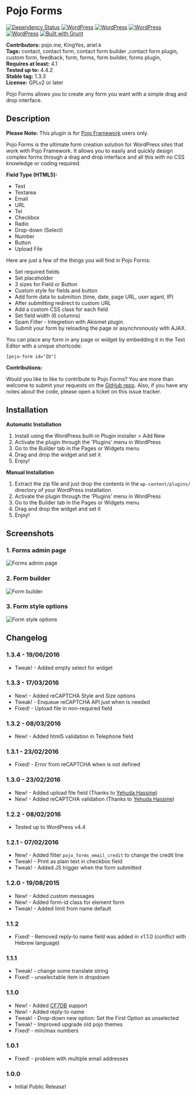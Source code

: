 # Pojo Forms #
[![Dependency Status](https://david-dm.org/pojome/pojo-forms/dev-status.svg)](https://david-dm.org/pojome/pojo-forms#info=devDependencies) [![WordPress](https://img.shields.io/wordpress/v/pojo-forms.svg?style=flat-square)](https://wordpress.org/plugins/pojo-forms/) [![WordPress](https://img.shields.io/wordpress/plugin/r/pojo-forms.svg?style=flat-square)](https://wordpress.org/plugins/pojo-forms/) [![WordPress](https://img.shields.io/wordpress/plugin/v/pojo-forms.svg?style=flat-square)](https://wordpress.org/plugins/pojo-forms/) [![WordPress](https://img.shields.io/wordpress/plugin/dt/pojo-forms.svg?style=flat-square)](https://wordpress.org/plugins/pojo-forms/) [![Built with Grunt](https://cdn.gruntjs.com/builtwith.svg)](http://gruntjs.com/)

**Contributors:** pojo.me, KingYes, ariel.k  
**Tags:** contact, contact form, contact form builder ,contact form plugin, custom form, feedback, form, forms, form builder, forms plugin,  
**Requires at least:** 4.1  
**Tested up to:** 4.4.2  
**Stable tag:** 1.3.3  
**License:** GPLv2 or later  

Pojo Forms allows you to create any form you want with a simple drag and drop interface.

## Description ##

**Please Note:** This plugin is for [Pojo Framework][1] users only.

Pojo Forms is the ultimate form creation solution for WordPress sites that work with Pojo Framework. It allows you to easily and quickly design complex forms through a drag and drop interface and all this with no CSS knowledge or coding required.

<strong>Field Type (HTML5):</strong>

* Text
* Textarea
* Email
* URL
* Tel
* Checkbox
* Radio
* Drop-down (Select)
* Number
* Button
* Upload File

Here are just a few of the things you will find in Pojo Forms:

* Set required fields
* Set placeholder
* 3 sizes for Field or Button
* Custom style for fields and button
* Add form data to submition (time, date, page URL, user agant, IP)
* After submitting redirect to custom URL
* Add a custom CSS class for each field
* Set field width (6 columns)
* Spam Filter - Integretion with Akismet plugin.
* Submit your form by reloading the page or asynchronously with AJAX.

You can place any form in any page or widget by embedding it in the Text Editor with a unique shortcode:

<code>[pojo-form id="ID"]</code>

**Contributions:**

Would you like to like to contribute to Pojo Forms? You are more than welcome to submit your requests on the [GitHub repo][2]. Also, if you have any notes about the code, please open a ticket on this issue tracker.

 [1]: http://pojo.me/?utm_source=wp-repo&utm_medium=link&utm_campaign=forms
 [2]: https://github.com/pojome/pojo-forms

## Installation ##

**Automatic Installation**

1. Install using the WordPress built-in Plugin installer > Add New
1. Activate the plugin through the 'Plugins' menu in WordPress
1. Go to the Builder tab in the Pages or Widgets menu
1. Drag and drop the widget and set it
1. Enjoy!

**Manual Installation**

1. Extract the zip file and just drop the contents in the <code>wp-content/plugins/</code> directory of your WordPress installation
1. Activate the plugin through the 'Plugins' menu in WordPress
1. Go to the Builder tab in the Pages or Widgets menu
1. Drag and drop the widget and set it
1. Enjoy!

## Screenshots ##

### 1. Forms admin page ###
![Forms admin page](http://s.wordpress.org/extend/plugins/pojo-forms/screenshot-1.png)

### 2. Form builder ###
![Form builder](http://s.wordpress.org/extend/plugins/pojo-forms/screenshot-2.png)

### 3. Form style options ###
![Form style options](http://s.wordpress.org/extend/plugins/pojo-forms/screenshot-3.png)


## Changelog ##

### 1.3.4 - 19/06/2016 ###
* Tweak! - Added empty select for widget

### 1.3.3 - 17/03/2016 ###
* New! - Added reCAPTCHA Style and Size options
* Tweak! - Enqueue reCAPTCHA API just when is needed
* Fixed! - Upload file in non-required field

### 1.3.2 - 08/03/2016 ###
* New! - Added html5 validation in Telephone field

### 1.3.1 - 23/02/2016 ###
* Fixed! - Error from reCAPTCHA when is not defined

### 1.3.0 - 23/02/2016 ###
* New! - Added upload file field (Thanks to [Yehuda Hassine](https://github.com/yehudah))
* New! - Added reCAPTCHA validation (Thanks to [Yehuda Hassine](https://github.com/yehudah))

### 1.2.2 - 08/02/2016 ###
* Tested up to WordPress v4.4

### 1.2.1 - 07/02/2016 ###
* New! - Added filter `pojo_forms_email_credit` to change the credit line
* Tweak! - Print as plain text in checkbox field
* Tweak! - Added JS trigger when the form submitted

### 1.2.0 - 19/08/2015 ###
* New! - Added custom messages
* New! - Added form-id class for element form
* Tweak! - Added limit from name default

### 1.1.2 ###
* Fixed! - Removed reply-to name field was added in v1.1.0 (conflict with Hebrew language)

### 1.1.1 ###
* Tweak! - change some translate string
* Fixed! - unselectable item in dropdown

### 1.1.0 ###
* New! - Added [CF7DB](https://wordpress.org/plugins/contact-form-7-to-database-extension/) support
* New! - Added reply-to name 
* Tweak! - Drop-down new option: Set the First Option as unselected 
* Tweak! - Improved upgrade old pojo themes
* Fixed! - min/max numbers

### 1.0.1 ###
* Fixed! - problem with multiple email addresses

### 1.0.0 ###
* Initial Public Release!